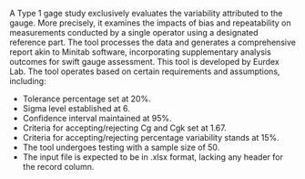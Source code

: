 A Type 1 gage study exclusively evaluates the variability attributed to the gauge. More precisely, it examines the impacts of bias and repeatability on measurements conducted by a single operator using a designated reference part. The tool processes the data and generates a comprehensive report akin to Minitab software, incorporating supplementary analysis outcomes for swift gauge assessment. This tool is developed by Eurdex Lab.
The tool operates based on certain requirements and assumptions, including:

 - Tolerance percentage set at 20%.
 - Sigma level established at 6.
 - Confidence interval maintained at 95%.
 - Criteria for accepting/rejecting Cg and Cgk set at 1.67.
 - Criteria for accepting/rejecting percentage variability stands at 15%.
 - The tool undergoes testing with a sample size of 50.
 - The input file is expected to be in .xlsx format, lacking any header for the record column.
